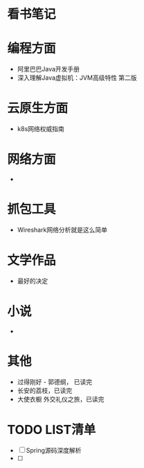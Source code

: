# 看书笔记

# 编程方面

- 阿里巴巴Java开发手册
- 深入理解Java虚拟机：JVM高级特性    第二版

# 云原生方面

- k8s网络权威指南

# 网络方面

- 

# 抓包工具

- Wireshark网络分析就是这么简单

# 文学作品

- 最好的决定

# 小说

- 

# 其他

- 过得刚好 - 郭德纲， 已读完
- 长安的荔枝，已读完
- 大使衣橱 外交礼仪之旅，已读完

# TODO LIST清单

- [ ] Spring源码深度解析
- [ ] 
